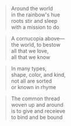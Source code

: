 >Around the world<br/>
>in the rainbow's hue<br/>
>roots stir and sleep<br/>
>with a mission to do<br/>

>A cornucopia above—<br/>
>the world, to bestow<br/>
>all that we love,<br/>
>all that we know<br/>

>In many types,<br/>
>shape, color, and kind,<br/>
>not all are sorted<br/>
>or known in rhyme<br/>

>The common thread<br/>
>woven up and around<br/>
>is to give and receieve<br/>
>to bind and be bound<br/>


